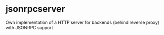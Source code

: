 jsonrpcserver
=============

Own implementation of a HTTP server for backends (behind reverse proxy) with JSONRPC support
